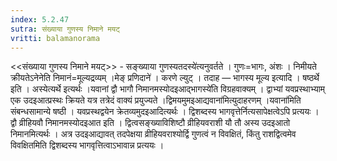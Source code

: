 ```yaml
---
index: 5.2.47
sutra: संख्याया गुणस्य निमाने मयट्
vritti: balamanorama
---
```


<<संख्याया गुणस्य निमाने मयट्>> - सङ्ख्याया गुणस्यतदस्ये॑त्यनुवर्तते । गुणः=भागः, अंशः । निमीयते क्रीयतेऽनेनेति निमानं=मूल्यद्रव्यम् ।मेङ् प्रणिदाने॑ । करणे ल्युट् । तदाह — भागस्य मूल्य इत्यादि । षष्ठर्थे इति । अस्येत्यर्थे इत्यर्थः ।यवानां द्वौ भागौ निमानमस्योदइआद्भागस्ये॑ति विग्रहवाक्यम् । द्वाभ्यां यवप्रस्थाभ्याम् एक उदइआत्प्रस्थः क्रियते यत्र तत्रेदं वाक्यं प्रयुज्यते ।द्विमयमुमइआद्यवाना॑मित्युदाहरणम् ।यवाना॑मिति संबन्धसामान्ये षष्ठी । यवप्रस्थद्वयेन क्रेतव्यमुदइआदित्यर्थः । द्विशब्दस्य भागवृत्तेर्नित्यसापेक्षत्वेऽपि प्रत्ययः । द्वौ व्रीहियवौ निमानमस्योदइआत इति । द्वित्वसङ्ख्याविशिष्टौ व्रीहियवराशी यौ तौ अस्य उदइआतो निमानमित्यर्थः । अत्र उदइआद्यावत् तदपेक्षया व्रीहियवराश्योर्द्वि गुणत्वं न विवक्षितं, किंतु राशद्वित्वमेव विवक्षितमिति द्विशब्दस्य भागवृत्तित्वाऽभावान्न प्रत्ययः । 